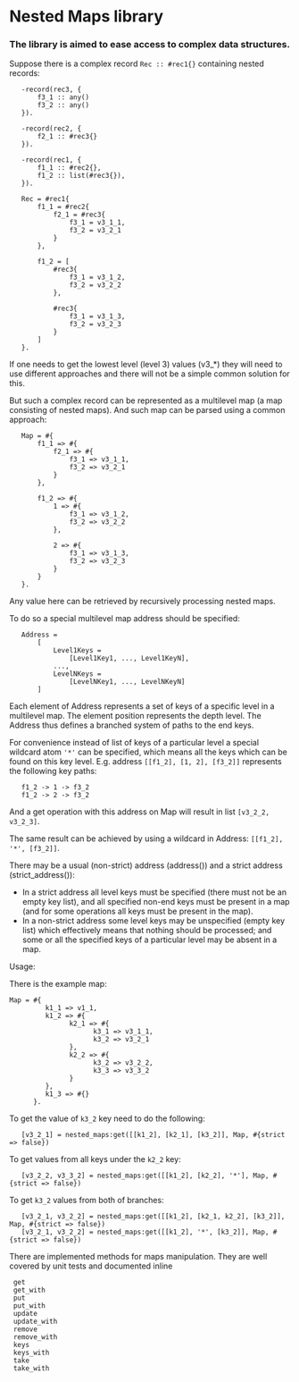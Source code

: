# Nested Maps library

### The library is aimed to ease access to complex data structures.

Suppose there is a complex record `Rec :: #rec1{}` containing nested records:

```
   -record(rec3, {
       f3_1 :: any()
       f3_2 :: any()
   }).
  
   -record(rec2, {
       f2_1 :: #rec3{}
   }).
  
   -record(rec1, {
       f1_1 :: #rec2{},
       f1_2 :: list(#rec3{}),
   }).
  
   Rec = #rec1{
       f1_1 = #rec2{
           f2_1 = #rec3{
               f3_1 = v3_1_1,
               f3_2 = v3_2_1
           }
       },
  
       f1_2 = [
           #rec3{
               f3_1 = v3_1_2,
               f3_2 = v3_2_2
           },
  
           #rec3{
               f3_1 = v3_1_3,
               f3_2 = v3_2_3
           }
       ]
   }.
```

If one needs to get the lowest level (level 3) values (v3_*) they will need to use different approaches and there will not be a simple common solution for this.

But such a complex record can be represented as a multilevel map (a map consisting of nested maps). And such map can be parsed using a common approach:

```
   Map = #{
       f1_1 => #{
           f2_1 => #{
               f3_1 => v3_1_1,
               f3_2 => v3_2_1
           }
       },
  
       f1_2 => #{
           1 => #{
               f3_1 => v3_1_2,
               f3_2 => v3_2_2
           },
  
           2 => #{
               f3_1 => v3_1_3,
               f3_2 => v3_2_3
           }
       }
   }.
```

Any value here can be retrieved by recursively processing nested maps.

To do so a special multilevel map address should be specified:

```
   Address =
       [
           Level1Keys =
               [Level1Key1, ..., Level1KeyN],
           ...,
           LevelNKeys =
               [LevelNKey1, ..., LevelNKeyN]
       ]
```

Each element of Address represents a set of keys of a specific level in a multilevel map. The element position represents the depth level. The Address thus defines a branched system of paths to the end keys.

For convenience instead of list of keys of a particular level a special wildcard atom `'*'` can be specified, which means all the keys which can be found on this key level.
E.g. address `[[f1_2], [1, 2], [f3_2]]` represents the following key paths:

```
   f1_2 -> 1 -> f3_2
   f1_2 -> 2 -> f3_2
```

And a get operation with this address on Map will result in list `[v3_2_2, v3_2_3]`.

The same result can be achieved by using a wildcard in Address: `[[f1_2], '*', [f3_2]]`.

There may be a usual (non-strict) address (address()) and a strict address (strict_address()):


- In a strict address all level keys must be specified (there must not be an empty key list), and all specified non-end keys must be present in a map (and for some operations all keys must be present in the map).
- In a non-strict address some level keys may be unspecified (empty key list) which effectively means that nothing should be processed; and some or all the specified keys of a particular level may be absent in a map. 

Usage:

There is the example map:

```
Map = #{ 
         k1_1 => v1_1,
         k1_2 => #{  
               k2_1 => #{
                     k3_1 => v3_1_1, 
                     k3_2 => v3_2_1
               },
               k2_2 => #{
                     k3_2 => v3_2_2, 
                     k3_3 => v3_3_2
               }
         },
         k1_3 => #{}
      }.
```

To get the value of `k3_2` key need to do the following:

```
   [v3_2_1] = nested_maps:get([[k1_2], [k2_1], [k3_2]], Map, #{strict => false})
```

To get values from all keys under the `k2_2` key:

```
   [v3_2_2, v3_3_2] = nested_maps:get([[k1_2], [k2_2], '*'], Map, #{strict => false})
```

To get `k3_2` values from both of branches:

```
   [v3_2_1, v3_2_2] = nested_maps:get([[k1_2], [k2_1, k2_2], [k3_2]], Map, #{strict => false})
   [v3_2_1, v3_2_2] = nested_maps:get([[k1_2], '*', [k3_2]], Map, #{strict => false})
```

There are implemented methods for maps manipulation. They are well covered by unit tests and documented inline

```
 get
 get_with
 put
 put_with
 update
 update_with
 remove
 remove_with
 keys
 keys_with
 take
 take_with
```
